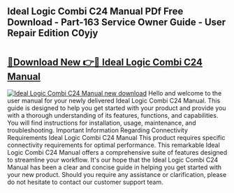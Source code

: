 ## Ideal Logic Combi C24 Manual PDf Free Download - Part-163 Service Owner Guide - User Repair Edition C0yjy

# <h2><a href="http://cf16126.oget.top/?id=Ideal+Logic+Combi+C24+Manual">🔗Download New 👉🔴 Ideal Logic Combi C24 Manual</a></h2>

[![Ideal Logic Combi C24 Manual new download](https://i.imgur.com/5g1atiW.png)](http://cf16126.oget.top/?id=Ideal+Logic+Combi+C24+Manual)
Hello and welcome to the user manual for your newly delivered Ideal Logic Combi C24 Manual. This guide is designed to help you get started with your product and provide you with a thorough understanding of its features, functions, and capabilities. You will find instructions for installation, usage, maintenance, and troubleshooting. Important Information Regarding Connectivity Requirements Ideal Logic Combi C24 Manual This product requires specific connectivity requirements for optimal performance. This remarkable Ideal Logic Combi C24 Manual offers a comprehensive suite of features designed to streamline your workflow. It's our hope that the Ideal Logic Combi C24 Manual has been a clear and concise guide in helping you get started with your new product. Should you require any assistance or clarification, please do not hesitate to contact our customer support team.
